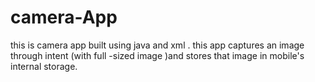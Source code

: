 # camera-App
this is camera app built using java and xml .
this app captures an image through  intent (with full -sized image )and stores that image in mobile's internal storage.
